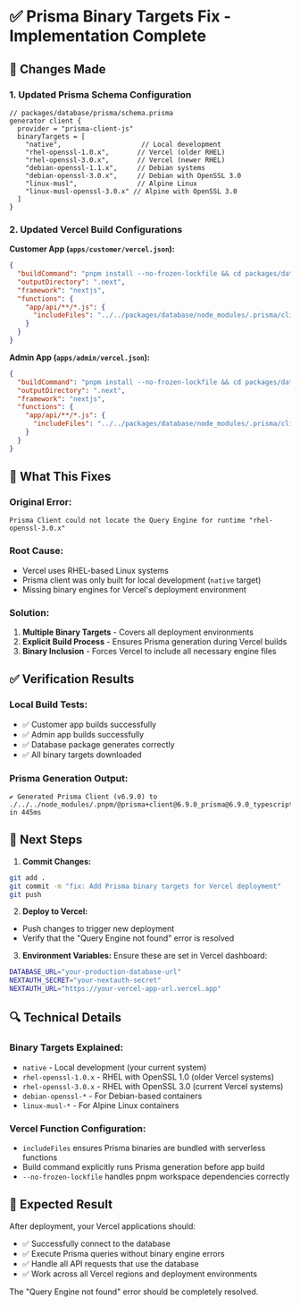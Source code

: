 # ✅ Prisma Binary Targets Fix - Implementation Complete

## 🔧 **Changes Made**

### 1. **Updated Prisma Schema Configuration**
```prisma
// packages/database/prisma/schema.prisma
generator client {
  provider = "prisma-client-js"
  binaryTargets = [
    "native",                    // Local development
    "rhel-openssl-1.0.x",       // Vercel (older RHEL)
    "rhel-openssl-3.0.x",       // Vercel (newer RHEL)
    "debian-openssl-1.1.x",     // Debian systems
    "debian-openssl-3.0.x",     // Debian with OpenSSL 3.0
    "linux-musl",               // Alpine Linux
    "linux-musl-openssl-3.0.x" // Alpine with OpenSSL 3.0
  ]
}
```

### 2. **Updated Vercel Build Configurations**

**Customer App (`apps/customer/vercel.json`):**
```json
{
  "buildCommand": "pnpm install --no-frozen-lockfile && cd packages/database && npx prisma generate && cd ../.. && cd apps/customer && pnpm build",
  "outputDirectory": ".next",
  "framework": "nextjs",
  "functions": {
    "app/api/**/*.js": {
      "includeFiles": "../../packages/database/node_modules/.prisma/client/**"
    }
  }
}
```

**Admin App (`apps/admin/vercel.json`):**
```json
{
  "buildCommand": "pnpm install --no-frozen-lockfile && cd packages/database && npx prisma generate && cd ../.. && cd apps/admin && pnpm build",
  "outputDirectory": ".next",
  "framework": "nextjs",
  "functions": {
    "app/api/**/*.js": {
      "includeFiles": "../../packages/database/node_modules/.prisma/client/**"
    }
  }
}
```

## 🎯 **What This Fixes**

### **Original Error:**
```
Prisma Client could not locate the Query Engine for runtime "rhel-openssl-3.0.x"
```

### **Root Cause:**
- Vercel uses RHEL-based Linux systems
- Prisma client was only built for local development (`native` target)
- Missing binary engines for Vercel's deployment environment

### **Solution:**
1. **Multiple Binary Targets** - Covers all deployment environments
2. **Explicit Build Process** - Ensures Prisma generation during Vercel builds
3. **Binary Inclusion** - Forces Vercel to include all necessary engine files

## ✅ **Verification Results**

### **Local Build Tests:**
- ✅ Customer app builds successfully
- ✅ Admin app builds successfully  
- ✅ Database package generates correctly
- ✅ All binary targets downloaded

### **Prisma Generation Output:**
```
✔ Generated Prisma Client (v6.9.0) to ./../../node_modules/.pnpm/@prisma+client@6.9.0_prisma@6.9.0_typescript@5.8.2__typescript@5.8.2/node_modules/@prisma/client in 445ms
```

## 🚀 **Next Steps**

1. **Commit Changes:**
```bash
git add .
git commit -m "fix: Add Prisma binary targets for Vercel deployment"
git push
```

2. **Deploy to Vercel:**
- Push changes to trigger new deployment
- Verify that the "Query Engine not found" error is resolved

3. **Environment Variables:**
Ensure these are set in Vercel dashboard:
```bash
DATABASE_URL="your-production-database-url"
NEXTAUTH_SECRET="your-nextauth-secret"
NEXTAUTH_URL="https://your-vercel-app-url.vercel.app"
```

## 🔍 **Technical Details**

### **Binary Targets Explained:**
- `native` - Local development (your current system)
- `rhel-openssl-1.0.x` - RHEL with OpenSSL 1.0 (older Vercel systems)
- `rhel-openssl-3.0.x` - RHEL with OpenSSL 3.0 (current Vercel systems)
- `debian-openssl-*` - For Debian-based containers
- `linux-musl-*` - For Alpine Linux containers

### **Vercel Function Configuration:**
- `includeFiles` ensures Prisma binaries are bundled with serverless functions
- Build command explicitly runs Prisma generation before app build
- `--no-frozen-lockfile` handles pnpm workspace dependencies correctly

## 🎉 **Expected Result**

After deployment, your Vercel applications should:
- ✅ Successfully connect to the database
- ✅ Execute Prisma queries without binary engine errors
- ✅ Handle all API requests that use the database
- ✅ Work across all Vercel regions and deployment environments

The "Query Engine not found" error should be completely resolved.
